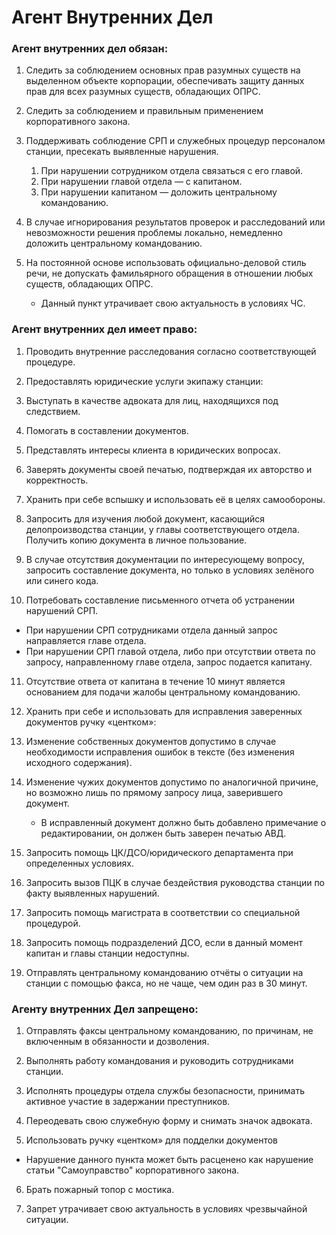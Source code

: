 # Агент Внутренних Дел

### Агент внутренних дел обязан:

1. Следить за соблюдением основных прав разумных существ на выделенном объекте корпорации, обеспечивать защиту данных прав для всех разумных существ, обладающих ОПРС.

2. Следить за соблюдением и правильным применением корпоративного закона.

3. Поддерживать соблюдение СРП и служебных процедур персоналом станции, пресекать выявленные нарушения.
   1. При нарушении сотрудником отдела связаться с его главой.
   2. При нарушении главой отдела — с капитаном.
   3. При нарушении капитаном — доложить центральному командованию.
4. В случае игнорирования результатов проверок и расследований или невозможности решения проблемы локально, немедленно доложить центральному командованию.

5. На постоянной основе использовать официально-деловой стиль речи, не допускать фамильярного обращения в отношении любых существ, обладающих ОПРС.
    * Данный пункт утрачивает свою актуальность в условиях ЧС.

### Агент внутренних дел имеет право:

1. Проводить внутренние расследования согласно соответствующей процедуре.

2. Предоставлять юридические услуги экипажу станции:
3. Выступать в качестве адвоката для лиц, находящихся под следствием.
4. Помогать в составлении документов.
5. Представлять интересы клиента в юридических вопросах.
6. Заверять документы своей печатью, подтверждая их авторство и корректность.

7. Хранить при себе вспышку и использовать её в целях самообороны.

8. Запросить для изучения любой документ, касающийся делопроизводства станции, у главы соответствующего отдела. Получить копию документа в личное пользование.
9. В случае отсутствия документации по интересующему вопросу, запросить составление документа, но только в условиях зелёного или синего кода.

10. Потребовать составление письменного отчета об устранении нарушений СРП.
   * При нарушении СРП сотрудниками отдела данный запрос направляется главе отдела.
   * При нарушении СРП главой отдела, либо при отсутствии ответа по запросу, направленному главе отдела, запрос подается капитану.
11. Отсутствие ответа от капитана в течение 10 минут является основанием для подачи жалобы центральному командованию.

12. Хранить при себе и использовать для исправления заверенных документов ручку «центком»:
13. Изменение собственных документов допустимо в случае необходимости исправления ошибок в тексте (без изменения исходного содержания).
15. Изменение чужих документов допустимо по аналогичной причине, но возможно лишь по прямому запросу лица, заверившего документ.
     * В исправленный документ должно быть добавлено примечание о редактировании, он должен быть заверен печатью АВД.


16. Запросить помощь ЦК/ДСО/юридического департамента при определенных условиях.
17. Запросить вызов ПЦК в случае бездействия руководства станции по факту выявленных нарушений.
18. Запросить помощь магистрата в соответствии со специальной процедурой.
19. Запросить помощь подразделений ДСО, если в данный момент капитан и главы станции недоступны.

20. Отправлять центральному командованию отчёты о ситуации на станции с помощью факса, но не чаще, чем один раз в 30 минут.

### Агенту внутренних Дел запрещено:

1. Отправлять факсы центральному командованию, по причинам, не включенным в обязанности и дозволения.

2. Выполнять работу командования и руководить сотрудниками станции.

3. Исполнять процедуры отдела службы безопасности, принимать активное участие в задержании преступников.

4. Переодевать свою служебную форму и снимать значок адвоката.

5. Использовать ручку «центком» для подделки документов

 * Нарушение данного пункта может быть расценено как нарушение статьи "Самоуправство" корпоративного закона.

6. Брать пожарный топор с мостика.

7. Запрет утрачивает свою актуальность в условиях чрезвычайной ситуации.

